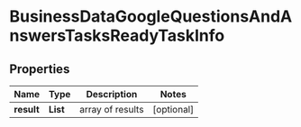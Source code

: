 # BusinessDataGoogleQuestionsAndAnswersTasksReadyTaskInfo


## Properties

| Name | Type | Description | Notes |
|------------ | ------------- | ------------- | -------------|
**result** | **List<BusinessDataGoogleQuestionsAndAnswersTasksReadyResultInfo>** | array of results |[optional]|